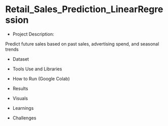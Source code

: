 # Retail_Sales_Prediction_LinearRegression

- Project Description:

Predict future sales based on past sales, advertising spend, and seasonal trends

- Dataset


- Tools Use and Libraries


- How to Run (Google Colab)

  
- Results


- Visuals


- Learnings


- Challenges


